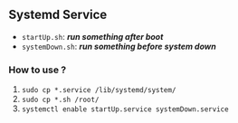 ## Systemd Service
* `startUp.sh`: ***run something after boot***
* `systemDown.sh`: ***run something before system down***
  
### How to use ?
1. `sudo cp *.service /lib/systemd/system/`
2. `sudo cp *.sh /root/`
3. `systemctl enable startUp.service systemDown.service`